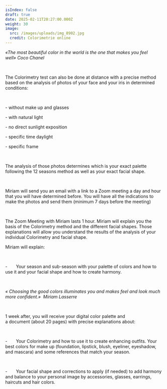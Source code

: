 ```yaml
---
isIndex: false
draft: true
date: 2025-02-11T20:27:00.000Z
weight: 30
image:
  src: /images/uploads/img_8902.jpg
  credit: Colorimetrie online
---
```

*«The most beautiful color in the world is the one that makes you feel well» Coco Chanel*

 

The Colorimetry test can also be done at distance with a precise method based on the analysis of photos of your face and your iris in determined conditions:

 

\- without make up and glasses

\- with natural light

\- no direct sunlight exposition

\- specific time daylight

\- specific frame

 

The analysis of those photos determines which is your exact palette following the 12 seasons method as well as your exact facial shape. 

 

Miriam will send you an email with a link to a Zoom meeting a day and hour that you will have determined before. You will have all the indications to make the photos and send them (minimum 7 days before the meeting)

 

The Zoom Meeting with Miriam lasts 1 hour. Miriam will explain you the basis of the Colorimetry method and the different facial shapes. Those explanations will allow you understand the results of the analysis of your individual Colorimetry and facial shape. 

Miriam will explain:

 

\-       Your season and sub-season with your palette of colors and how to use it and your facial shape and how to create harmony.

 

*« Choosing the good colors illuminates you and makes feel and look much more confident.»  Miriam Lasserre*

 

1 week after, you will receive your digital color palette and a document (about 20 pages) with precise explanations about:

 

\-       Your Colorimetry and how to use it to create enhancing outfits. Your best colors for make up (foundation, lipstick, blush, eyeliner, eyeshadow, and mascara) and some references that match your season. 

 

\-       Your facial shape and corrections to apply (if needed) to add harmony and balance to your personal image by accessories, glasses, earrings, haircuts and hair colors.
